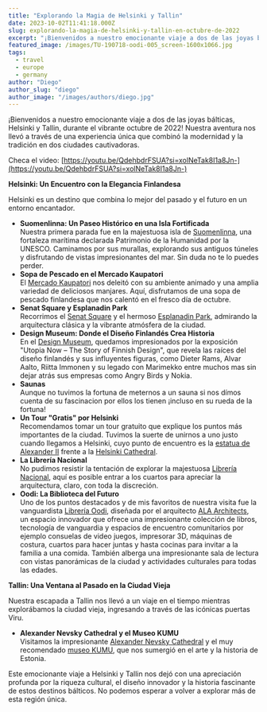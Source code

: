 ```yaml
---
title: "Explorando la Magia de Helsinki y Tallin"
date: 2023-10-02T11:41:18.000Z
slug: explorando-la-magia-de-helsinki-y-tallin-en-octubre-de-2022
excerpt: "¡Bienvenidos a nuestro emocionante viaje a dos de las joyas bálticas, Helsinki y Tallin, durante el vibrante octubre de 2022! Nuestra aventura nos llevó a travé..."
featured_image: /images/TU-190718-oodi-005_screen-1600x1066.jpg
tags:
  - travel
  - europe
  - germany
author: "Diego"
author_slug: "diego"
author_image: "/images/authors/diego.jpg"
---
```


¡Bienvenidos a nuestro emocionante viaje a dos de las joyas bálticas, Helsinki y Tallin, durante el vibrante octubre de 2022! Nuestra aventura nos llevó a través de una experiencia única que combinó la modernidad y la tradición en dos ciudades cautivadoras.

Checa el video: [https://youtu.be/QdehbdrFSUA?si=xolNeTak8I1a8Jn-](https://youtu.be/QdehbdrFSUA?si=xolNeTak8I1a8Jn-)

**Helsinki: Un Encuentro con la Elegancia Finlandesa**

Helsinki es un destino que combina lo mejor del pasado y el futuro en un entorno encantador.

*   **Suomenlinna: Un Paseo Histórico en una Isla Fortificada**  
    Nuestra primera parada fue en la majestuosa isla de [Suomenlinna](https://es.wikipedia.org/wiki/Suomenlinna), una fortaleza marítima declarada Patrimonio de la Humanidad por la UNESCO. Caminamos por sus murallas, explorando sus antiguos túneles y disfrutando de vistas impresionantes del mar. Sin duda no te lo puedes perder.
*   **Sopa de Pescado en el Mercado Kaupatori**  
    El [Mercado Kaupatori](https://es.wikipedia.org/wiki/Mercado_Central_de_Helsinki) nos deleitó con su ambiente animado y una amplia variedad de deliciosos manjares. Aquí, disfrutamos de una sopa de pescado finlandesa que nos calentó en el fresco día de octubre.
*   **Senat Square y Esplanadin Park**  
    Recorrimos el [Senat Square](https://es.wikipedia.org/wiki/Plaza_del_Senado_\(Helsinki\)) y el hermoso [Esplanadin Park](https://en.wikipedia.org/wiki/Esplanadi), admirando la arquitectura clásica y la vibrante atmósfera de la ciudad.
*   **Design Museum: Donde el Diseño Finlandés Crea Historia**  
    En el [Design Museum](https://en.wikipedia.org/wiki/Design_Museum%2C_Helsinki), quedamos impresionados por la exposición "Utopia Now – The Story of Finnish Design", que revela las raíces del diseño finlandés y sus influyentes figuras, como Dieter Rams, Alvar Aalto, Riitta Immonen y su legado con Marimekko entre muchos mas sin dejar atrás sus empresas como Angry Birds y Nokia.
*   **Saunas**  
    Aunque no tuvimos la fortuna de meternos a un sauna si nos dímos cuenta de su fascinacion por ellos los tienen ¡incluso en su rueda de la fortuna!
*   **Un Tour "Gratis" por Helsinki**  
    Recomendamos tomar un tour gratuito que explique los puntos más importantes de la ciudad. Tuvimos la suerte de unirnos a uno justo cuando llegamos a Helsinki, cuyo punto de encuentro es la [estatua de Alexander II](https://es.wikipedia.org/wiki/Alejandro_II_de_Rusia) frente a la [Helsinki Cathedral](https://es.wikipedia.org/wiki/Catedral_de_Helsinki).
*   **La Librería Nacional**  
    No pudimos resistir la tentación de explorar la majestuosa [Librería Nacional](https://es.wikipedia.org/wiki/Biblioteca_Nacional_de_Finlandia), aquí es posible entrar a los cuartos para apreciar la arquitectura, claro, con toda la discreción.
*   **Oodi: La Biblioteca del Futuro**  
    Uno de los puntos destacados y de mis favoritos de nuestra visita fue la vanguardista [Librería Oodi](https://en.wikipedia.org/wiki/Helsinki_Central_Library_Oodi), diseñada por el arquitecto [ALA Architects](https://ala.fi/work/helsinki-central-library/), un espacio innovador que ofrece una impresionante colección de libros, tecnología de vanguardia y espacios de encuentro comunitarios por ejemplo consuelas de video juegos, impresorar 3D, máquinas de costura, cuartos para hacer juntas y hasta cocinas para invitar a la familia a una comida. También alberga una impresionante sala de lectura con vistas panorámicas de la ciudad y actividades culturales para todas las edades.

**Tallin: Una Ventana al Pasado en la Ciudad Vieja**

Nuestra escapada a Tallin nos llevó a un viaje en el tiempo mientras explorábamos la ciudad vieja, ingresando a través de las icónicas puertas Viru.

*   **Alexander Nevsky Cathedral y el Museo KUMU**  
    Visitamos la impresionante [Alexander Nevsky Cathedral](https://es.wikipedia.org/wiki/Catedral_Aleksander_Nevski) y el muy recomendado [museo KUMU](https://es.wikipedia.org/wiki/KUMU), que nos sumergió en el arte y la historia de Estonia.

Este emocionante viaje a Helsinki y Tallin nos dejó con una apreciación profunda por la riqueza cultural, el diseño innovador y la historia fascinante de estos destinos bálticos. No podemos esperar a volver a explorar más de esta región única.